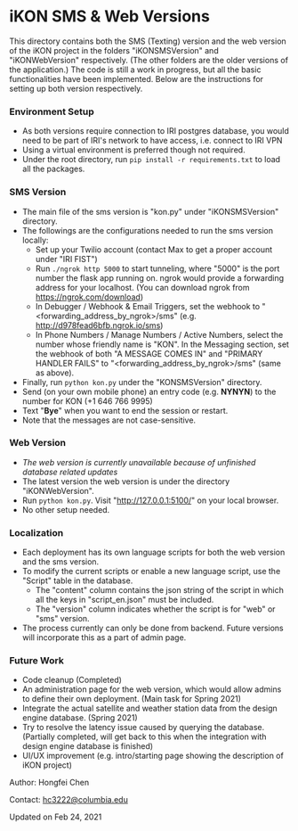 # iKON SMS & Web Versions

This directory contains both the SMS (Texting) version and the web version of the iKON project
in the folders "iKONSMSVersion" and "iKONWebVersion" respectively.
(The other folders are the older versions of the application.)
The code is still a work in progress, but all the basic functionalities have been implemented.
Below are the instructions for setting up both version respectively.

### Environment Setup
- As both versions require connection to IRI postgres database, you would need to be part of IRI's network
to have access, i.e. connect to IRI VPN
- Using a virtual environment is preferred though not required.
- Under the root directory, run `pip install -r requirements.txt` to load all the packages.


### SMS Version
- The main file of the sms version is "kon.py" under "iKONSMSVersion" directory.
- The followings are the configurations needed to run the sms version locally:
    - Set up your Twilio account (contact Max to get a proper account under "IRI FIST")
    - Run `./ngrok http 5000` to start tunneling, where "5000" is the port number the flask app running on. 
    ngrok would provide a forwarding address for your localhost. 
    (You can download ngrok from https://ngrok.com/download)
    - In Debugger / Webhook & Email Triggers, set the webhook to
    "<forwarding_address_by_ngrok>/sms" (e.g. http://d978fead6bfb.ngrok.io/sms)
    - In Phone Numbers / Manage Numbers / Active Numbers, select the number whose friendly name is "KON".
    In the Messaging section, set the webhook of both "A MESSAGE COMES IN" and "PRIMARY HANDLER FAILS"
    to "<forwarding_address_by_ngrok>/sms" (same as above).
- Finally, run `python kon.py` under the "KONSMSVersion" directory.
- Send (on your own mobile phone) an entry code (e.g. **NYNYN**) to the number for KON (+1 646 766 9995)
- Text "**Bye**" when you want to end the session or restart.
- Note that the messages are not case-sensitive.


### Web Version
- *The web version is currently unavailable because of unfinished database related updates*
- The latest version the web version is under the directory "iKONWebVersion".
- Run `python kon.py`. Visit "http://127.0.0.1:5100/" on your local browser.
- No other setup needed.


### Localization
- Each deployment has its own language scripts for both the web version and the sms version.
- To modify the current scripts or enable a new language script, use the "Script" table in the database.
  - The "content" column contains the json string of the script in which all the keys in "script_en.json" must be included.
  - The "version" column indicates whether the script is for "web" or "sms" version.
- The process currently can only be done from backend. Future versions will incorporate
this as a part of admin page.


### Future Work
- Code cleanup (Completed)
- An administration page for the web version, which would allow admins to define their own deployment. (Main task for Spring 2021)
- Integrate the actual satellite and weather station data from the design engine database. (Spring 2021)
- Try to resolve the latency issue caused by querying the database. (Partially completed, will get back to this when the integration with design engine database is finished)
- UI/UX improvement (e.g. intro/starting page showing the description of iKON project)


Author: Hongfei Chen

Contact: hc3222@columbia.edu

Updated on Feb 24, 2021